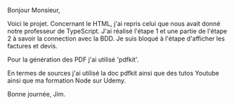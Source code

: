 Bonjour Monsieur, 

Voici le projet. Concernant le HTML, j'ai repris celui que nous avait donné notre professeur de TypeScript. J'ai réalisé l'étape 1 et une partie de l'étape 2 à savoir la connection avec la BDD. Je suis bloqué à l'étape d'afficher les factures et devis. 

Pour la génération des PDF j'ai utilisé 'pdfkit'. 

En termes de sources j'ai utilisé la doc pdfkit ainsi que des tutos Youtube ainsi que ma formation Node sur Udemy. 

Bonne journée,
Jim.